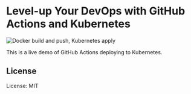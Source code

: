 Level-up Your DevOps with GitHub Actions and Kubernetes
=======================================================

![Docker build and push, Kubernetes apply](https://github.com/robrich/levelup-devops-github-actions-kubernetes/workflows/Docker%20build%20and%20push,%20Kubernetes%20apply/badge.svg)

This is a live demo of GitHub Actions deploying to Kubernetes.

License
-------

License: MIT
